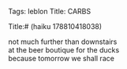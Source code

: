 Tags: leblon
Title: CARBS
  
Title:# (haiku 178810418038)  
  
not much further than downstairs  
at the beer boutique for the ducks  
because tomorrow we shall race 

